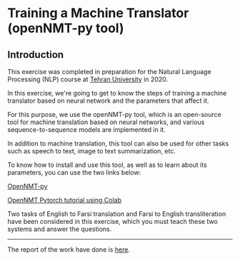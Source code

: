 # Training a Machine Translator (openNMT-py tool)

## Introduction
This exercise was completed in preparation for the Natural Language Processing (NLP) course at [Tehran University](https://ut.ac.ir/en) in 2020.

In this exercise, we're going to get to know the steps of training a machine translator based on neural network and the parameters that affect it.

For this purpose, we use the openNMT-py tool, which is an open-source tool for machine translation based on neural networks, and various sequence-to-sequence models are implemented in it.

In addition to machine translation, this tool can also be used for other tasks such as speech to text, image to text summarization, etc.

To know how to install and use this tool, as well as to learn about its parameters, you can use the two links below:

[OpenNMT-py](https://opennmt.net/OpenNMT-py/main.html)

[OpenNMT Pytorch tutorial using Colab](https://colab.research.google.com/drive/1Nkd9UFlDX4NhX_gVQwDS-77s2jV7zTqE#scrollTo=ZdTjS0bTSVLk)


Two tasks of English to Farsi translation and Farsi to English transliteration have been considered in this exercise, which you must teach these two systems and answer the questions.

---

The report of the work have done is [here](CA6_report.pdf).
